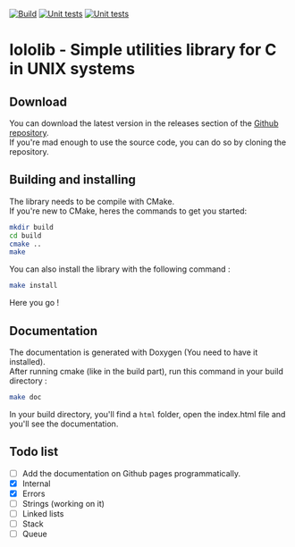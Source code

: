 [![Build](https://github.com/Lqvrent/lololib/actions/workflows/build.yml/badge.svg)](https://github.com/Lqvrent/lololib/actions/workflows/build.yml) [![Unit tests](https://github.com/Lqvrent/lololib/actions/workflows/unit_tests.yml/badge.svg)](https://github.com/Lqvrent/lololib/actions/workflows/unit_tests.yml) [![Unit tests](https://img.shields.io/badge/Code%20Coverage-63%25-yellow?style=flat)](https://github.com/Lqvrent/lololib/actions/workflows/unit_tests.yml)
# lololib - Simple utilities library for C in UNIX systems
## Download
You can download the latest version in the releases section of the [Github repository](https://github.com/Lqvrent/lololib/releases).<br />
If you're mad enough to use the source code, you can do so by cloning the repository.

## Building and installing
The library needs to be compile with CMake.<br />
If you're new to CMake, heres the commands to get you started:
```bash
mkdir build
cd build
cmake ..
make
```
You can also install the library with the following command :
```bash
make install
```
Here you go !

## Documentation
The documentation is generated with Doxygen (You need to have it installed).<br />
After running cmake (like in the build part), run this command in your build directory :
```bash
make doc
```
In your build directory, you'll find a `html` folder, open the index.html file and you'll see the documentation.

## Todo list
- [ ] Add the documentation on Github pages programmatically.
- [x] Internal
- [x] Errors
- [ ] Strings (working on it)
- [ ] Linked lists
- [ ] Stack
- [ ] Queue
